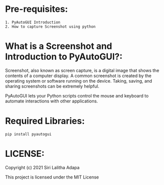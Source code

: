Pre-requisites:
==========================
```
1. PyAutoGUI Introduction
2. How to capture Screenshot using python
```

What is a Screenshot and Introduction to PyAutoGUI?:
==========================
Screenshot, also known as screen capture, is a digital image that shows the contents of a computer display. A common screenshot is created by the operating system or software running on the device. Taking, saving, and sharing screenshots can be extremely helpful.

PyAutoGUI lets your Python scripts control the mouse and keyboard to automate interactions with other applications.

Required Libraries:
==========================
```
pip install pyautogui
```

LICENSE:
==========================
Copyright (c) 2021 Siri Lalitha Adapa

This project is licensed under the MIT License
